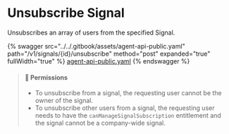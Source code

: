 # Unsubscribe Signal

Unsubscribes an array of users from the specified Signal.

{% swagger src="../../.gitbook/assets/agent-api-public.yaml" path="/v1/signals/{id}/unsubscribe" method="post" expanded="true" fullWidth="true" %}
[agent-api-public.yaml](../../.gitbook/assets/agent-api-public.yaml)
{% endswagger %}

> #### 🚧 Permissions
>
> * To unsubscribe from a signal, the requesting user cannot be the owner of the signal.
> * To unsubscribe other users from a signal, the requesting user needs to have the `canManageSignalSubscription` entitlement and the signal cannot be a company-wide signal.
